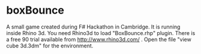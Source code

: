 # boxBounce
A small game created during F# Hackathon in Cambridge. It is running inside Rhino 3d.
You need Rhino3d to load "BoxBounce.rhp" plugin.
There is a free 90 trial available from http://www.rhino3d.com/ .
Open the file "view cube 3d.3dm" for the environment.
